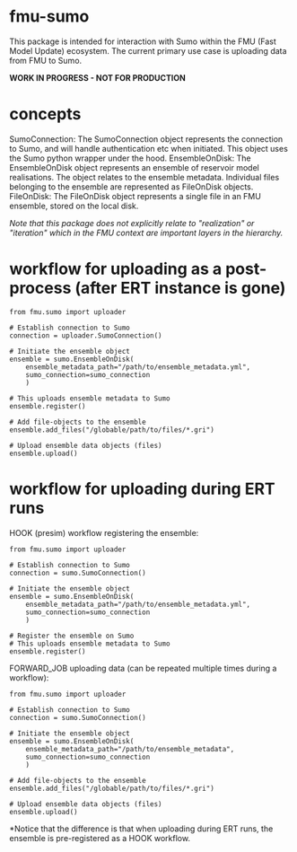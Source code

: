 # fmu-sumo
This package is intended for interaction with Sumo within the FMU (Fast Model Update) ecosystem. 
The current primary use case is uploading data from FMU to Sumo.

**WORK IN PROGRESS - NOT FOR PRODUCTION**

# concepts
SumoConnection: The SumoConnection object represents the connection to Sumo, and will handle authentication etc when initiated. This object uses the Sumo python wrapper under the hood.
EnsembleOnDisk: The EnsembleOnDisk object represents an ensemble of reservoir model realisations. The object relates to the ensemble metadata. Individual files belonging to the ensemble are represented as FileOnDisk objects.
FileOnDisk: The FileOnDisk object represents a single file in an FMU ensemble, stored on the local disk.

*Note that this package does not explicitly relate to "realization" or "iteration" which in the FMU context are important layers in the hierarchy.*

# workflow for uploading as a post-process (after ERT instance is gone)
```
from fmu.sumo import uploader

# Establish connection to Sumo
connection = uploader.SumoConnection()

# Initiate the ensemble object
ensemble = sumo.EnsembleOnDisk(
    ensemble_metadata_path="/path/to/ensemble_metadata.yml",
    sumo_connection=sumo_connection
    )

# This uploads ensemble metadata to Sumo
ensemble.register()

# Add file-objects to the ensemble
ensemble.add_files("/globable/path/to/files/*.gri")

# Upload ensemble data objects (files)
ensemble.upload()

```

# workflow for uploading during ERT runs

HOOK (presim) workflow registering the ensemble:
```
from fmu.sumo import uploader

# Establish connection to Sumo
connection = sumo.SumoConnection()

# Initiate the ensemble object
ensemble = sumo.EnsembleOnDisk(
    ensemble_metadata_path="/path/to/ensemble_metadata.yml",
    sumo_connection=sumo_connection
    )

# Register the ensemble on Sumo
# This uploads ensemble metadata to Sumo
ensemble.register()
```

FORWARD_JOB uploading data (can be repeated multiple times during a workflow):
```
from fmu.sumo import uploader

# Establish connection to Sumo
connection = sumo.SumoConnection()

# Initiate the ensemble object
ensemble = sumo.EnsembleOnDisk(
    ensemble_metadata_path="/path/to/ensemble_metadata",
    sumo_connection=sumo_connection
    )

# Add file-objects to the ensemble
ensemble.add_files("/globable/path/to/files/*.gri")

# Upload ensemble data objects (files)
ensemble.upload()

```
*Notice that the difference is that when uploading during ERT runs, the ensemble is pre-registered as a HOOK workflow.
